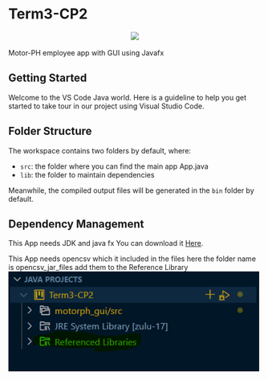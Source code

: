 # Term3-CP2

<div id="header" align="center">
  <img src="https://media.giphy.com/media/M9gbBd9nbDrOTu1Mqx/giphy.gif" width="100"/>
</div>

Motor-PH employee app with GUI using Javafx

## Getting Started

Welcome to the VS Code Java world. Here is a guideline to help you get started to take tour in our project using Visual Studio Code.

## Folder Structure

The workspace contains two folders by default, where:

- `src`: the folder where you can find the main app App.java
- `lib`: the folder to maintain dependencies

Meanwhile, the compiled output files will be generated in the `bin` folder by default.


## Dependency Management
This App needs JDK and java fx
You can download it [Here](https://drive.google.com/file/d/1hmO0h21K1613X3hN5WwYp5xqPRIGhqth/view?usp=sharing).

 
This App needs opencsv which it included in the files here the folder name is opencsv_jar_files add them to the Reference Library 
 <img src="ref.png" width="500"/>





